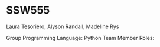 # SSW555
Laura Tesoriero, Alyson Randall, Madeline Rys

Group Programming Language: Python
Team Member Roles:
